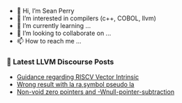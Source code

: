 - 👋 Hi, I’m Sean Perry
- 👀 I’m interested in compilers (c++, COBOL, llvm)
- 🌱 I’m currently learning ...
- 💞️ I’m looking to collaborate on ...
- 📫 How to reach me ...

<!---
s66perry/s66perry is a ✨ special ✨ repository because its `README.md` (this file) appears on your GitHub profile.
You can click the Preview link to take a look at your changes.
--->
### 📕 Latest LLVM Discourse Posts

<!-- DISCOURSE-LLVM:START -->
- [Guidance regarding RISCV Vector Intrinsic](https://discourse.llvm.org/t/guidance-regarding-riscv-vector-intrinsic/60315/7)
- [Wrong result with la ra,symbol pseudo la](https://discourse.llvm.org/t/wrong-result-with-la-ra-symbol-pseudo-la/60545/1)
- [Non-void zero pointers and -Wnull-pointer-subtraction](https://discourse.llvm.org/t/non-void-zero-pointers-and-wnull-pointer-subtraction/60540/1)
<!-- DISCOURSE-LLVM:END -->
